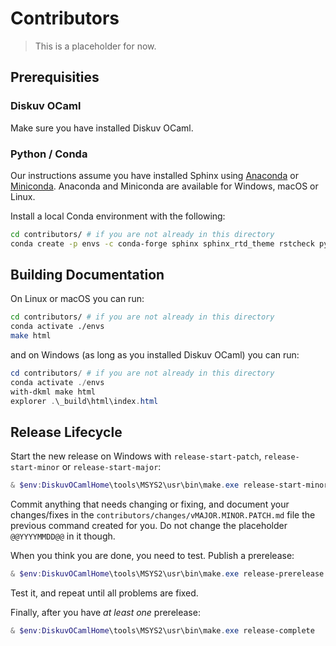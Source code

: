 # Contributors

> This is a placeholder for now.

## Prerequisities

### Diskuv OCaml

Make sure you have installed Diskuv OCaml.

### Python / Conda

Our instructions assume you have installed Sphinx using [Anaconda](https://www.anaconda.com/products/individual)
or [Miniconda](https://docs.conda.io/en/latest/miniconda.html). Anaconda and Miniconda
are available for Windows, macOS or Linux.

Install a local Conda environment with the following:

```bash
cd contributors/ # if you are not already in this directory
conda create -p envs -c conda-forge sphinx sphinx_rtd_theme rstcheck python-language-server bump2version docutils=0.16 python=3
```

## Building Documentation

On Linux or macOS you can run:

```bash
cd contributors/ # if you are not already in this directory
conda activate ./envs
make html
```

and on Windows (as long as you installed Diskuv OCaml) you can run:

```powershell
cd contributors/ # if you are not already in this directory
conda activate ./envs
with-dkml make html
explorer .\_build\html\index.html
```

## Release Lifecycle

Start the new release on Windows with `release-start-patch`, `release-start-minor`
or `release-start-major`:

```powershell
& $env:DiskuvOCamlHome\tools\MSYS2\usr\bin\make.exe release-start-minor
```

Commit anything that needs changing or fixing, and document your changes/fixes in
the `contributors/changes/vMAJOR.MINOR.PATCH.md` file the previous command created
for you. Do not change the placeholder `@@YYYYMMDD@@` in it though.

When you think you are done, you need to test. Publish a prerelease:

```powershell
& $env:DiskuvOCamlHome\tools\MSYS2\usr\bin\make.exe release-prerelease
```

Test it, and repeat until all problems are fixed.

Finally, after you have *at least one* prerelease:

```powershell
& $env:DiskuvOCamlHome\tools\MSYS2\usr\bin\make.exe release-complete
```
